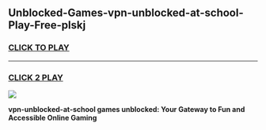 
## Unblocked-Games-vpn-unblocked-at-school-Play-Free-plskj
<h3>
<a href="https://premium76.site?title=vpn-unblocked-at-school&ref=21A">CLICK TO PLAY</a></h3>
<hr>

<h3>
<a href="https://premium76.site?title=vpn-unblocked-at-school&ref=21A">CLICK 2 PLAY</a>
  
</h3>

<a href="https://premium76.site?title=vpn-unblocked-at-school&ref=21A"><img src="https://clearcache.store/games.png"></a>


**vpn-unblocked-at-school games unblocked: Your Gateway to Fun and Accessible Online Gaming**
